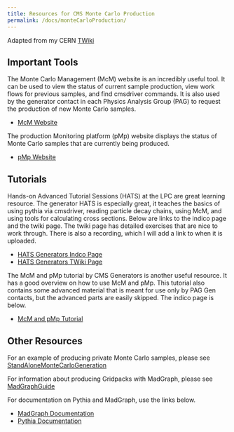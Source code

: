 ```yaml
---
title: Resources for CMS Monte Carlo Production
permalink: /docs/monteCarloProduction/
---
```


Adapted from my CERN [TWiki](https://twiki.cern.ch/twiki/bin/view/Sandbox/MonteCarloGenerationResources)

## Important Tools

The Monte Carlo Management (McM) website is an incredibly useful tool. It can be used to view the status of current sample production, view work flows for previous samples, and find cmsdriver commands. It is also used by the generator contact in each Physics Analysis Group (PAG) to request the production of new Monte Carlo samples.

* [McM Website](https://cms-pdmv.cern.ch/mcm/)

The production Monitoring platform (pMp) website displays the status of Monte Carlo samples that are currently being produced.

* [pMp Website](https://cms-pdmv.cern.ch/pmp/)

## Tutorials

Hands-on Advanced Tutorial Sessions (HATS) at the LPC are great learning resource. The generator HATS is especially great, it teaches the basics of using pythia via cmsdriver, reading particle decay chains, using McM, and using tools for calculating cross sections. Below are links to the indico page and the twiki page. The twiki page has detailed exercises that are nice to work through. There is also a recording, which I will add a link to when it is uploaded.

* [HATS Generators Indco Page](https://indico.cern.ch/event/726641/)
* [HATS Generators TWiki Page](https://twiki.cern.ch/twiki/bin/view/CMS/GeneratorsHATSatLPC2018)

The McM and pMp tutorial by CMS Generators is another useful resource. It has a good overview on how to use McM and pMp. This tutorial also contains some advanced material that is meant for use only by PAG Gen contacts, but the advanced parts are easily skipped. The indico page is below.

* [McM and pMp Tutorial](https://indico.cern.ch/event/735384/)

## Other Resources

For an example of producing private Monte Carlo samples, please see [StandAloneMonteCarloGeneration](https://twiki.cern.ch/twiki/bin/view/Sandbox/StandAloneMonteCarloGeneration)

For information about producing Gridpacks with MadGraph, please see [MadGraphGuide](https://twiki.cern.ch/twiki/bin/view/CMS/QuickGuideMadGraph5aMCatNLO)

For documentation on Pythia and MadGraph, use the links below.

* [MadGraph Documentation](http://madgraph.physics.illinois.edu/)
* [Pythia Documentation](http://home.thep.lu.se/~torbjorn/pythia81html/Welcome.html)
